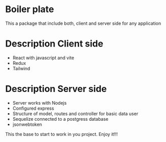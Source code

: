 # Boiler plate

This a package that include both, client and server side for any application

# Description Client side
- React with javascript and vite
- Redux
- Tailwind

# Description Server side
- Server works with Nodejs
- Configured express
- Structure of model, routes and controller for basic data user
- Sequelize connected to a postgress database
- jsonwebtoken

This the base to start to work in you project. Enjoy it!!!